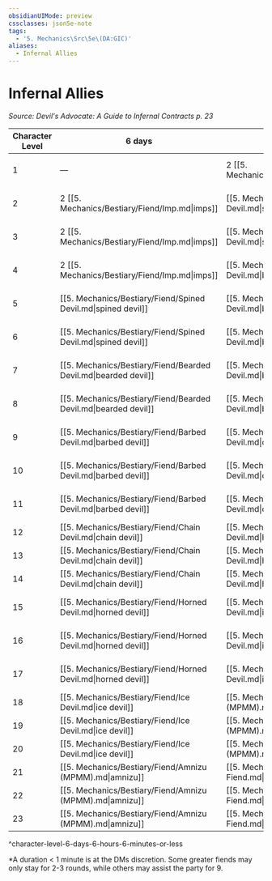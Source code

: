 ```yaml
---
obsidianUIMode: preview
cssclasses: json5e-note
tags:
  - '5. Mechanics\Src\5e\(DA:GIC)'
aliases:
  - Infernal Allies
---
```

# Infernal Allies
*Source: Devil's Advocate: A Guide to Infernal Contracts p. 23* 

| Character Level | 6 days | 6 hours | 6 minutes or less* |
|-----------------|--------|---------|--------------------|
| 1 | — | 2 [[5. Mechanics/Bestiary/Fiend/Imp.md\|imps]] | [[5. Mechanics/Bestiary/Fiend/Spined Devil.md\|spined devil]] (1 min) |
| 2 | 2 [[5. Mechanics/Bestiary/Fiend/Imp.md\|imps]] | [[5. Mechanics/Bestiary/Fiend/Spined Devil.md\|spined devil]] | [[5. Mechanics/Bestiary/Fiend/Bearded Devil.md\|bearded devil]] (1 min) |
| 3 | 2 [[5. Mechanics/Bestiary/Fiend/Imp.md\|imps]] | [[5. Mechanics/Bestiary/Fiend/Spined Devil.md\|spined devil]] | [[5. Mechanics/Bestiary/Fiend/Bearded Devil.md\|bearded devil]] (6 min) |
| 4 | 2 [[5. Mechanics/Bestiary/Fiend/Imp.md\|imps]] | [[5. Mechanics/Bestiary/Fiend/Bearded Devil.md\|bearded devil]] | [[5. Mechanics/Bestiary/Fiend/Barbed Devil.md\|barbed devil]] (1 min) |
| 5 | [[5. Mechanics/Bestiary/Fiend/Spined Devil.md\|spined devil]] | [[5. Mechanics/Bestiary/Fiend/Bearded Devil.md\|bearded devil]] | [[5. Mechanics/Bestiary/Fiend/Barbed Devil.md\|barbed devil]] (6 min) |
| 6 | [[5. Mechanics/Bestiary/Fiend/Spined Devil.md\|spined devil]] | [[5. Mechanics/Bestiary/Fiend/Barbed Devil.md\|barbed devil]] | [[5. Mechanics/Bestiary/Fiend/Chain Devil.md\|chain devil]] (< 1 min) |
| 7 | [[5. Mechanics/Bestiary/Fiend/Bearded Devil.md\|bearded devil]] | [[5. Mechanics/Bestiary/Fiend/Barbed Devil.md\|barbed devil]] | [[5. Mechanics/Bestiary/Fiend/Chain Devil.md\|chain devil]] (1 min) |
| 8 | [[5. Mechanics/Bestiary/Fiend/Bearded Devil.md\|bearded devil]] | [[5. Mechanics/Bestiary/Fiend/Barbed Devil.md\|barbed devil]] | [[5. Mechanics/Bestiary/Fiend/Chain Devil.md\|chain devil]] (6 min) |
| 9 | [[5. Mechanics/Bestiary/Fiend/Barbed Devil.md\|barbed devil]] | [[5. Mechanics/Bestiary/Fiend/Chain Devil.md\|chain devil]] | [[5. Mechanics/Bestiary/Fiend/Horned Devil.md\|horned devil]] (< 1 min) |
| 10 | [[5. Mechanics/Bestiary/Fiend/Barbed Devil.md\|barbed devil]] | [[5. Mechanics/Bestiary/Fiend/Chain Devil.md\|chain devil]] | [[5. Mechanics/Bestiary/Fiend/Horned Devil.md\|horned devil]] (1 min) |
| 11 | [[5. Mechanics/Bestiary/Fiend/Barbed Devil.md\|barbed devil]] | [[5. Mechanics/Bestiary/Fiend/Chain Devil.md\|chain devil]] | [[5. Mechanics/Bestiary/Fiend/Horned Devil.md\|horned devil]] (6 min) |
| 12 | [[5. Mechanics/Bestiary/Fiend/Chain Devil.md\|chain devil]] | [[5. Mechanics/Bestiary/Fiend/Horned Devil.md\|horned devil]] | [[5. Mechanics/Bestiary/Fiend/Ice Devil.md\|ice devil]] (< 1 min) |
| 13 | [[5. Mechanics/Bestiary/Fiend/Chain Devil.md\|chain devil]] | [[5. Mechanics/Bestiary/Fiend/Horned Devil.md\|horned devil]] | [[5. Mechanics/Bestiary/Fiend/Ice Devil.md\|ice devil]] (1 min) |
| 14 | [[5. Mechanics/Bestiary/Fiend/Chain Devil.md\|chain devil]] | [[5. Mechanics/Bestiary/Fiend/Horned Devil.md\|horned devil]] | [[5. Mechanics/Bestiary/Fiend/Ice Devil.md\|ice devil]] (6 min) |
| 15 | [[5. Mechanics/Bestiary/Fiend/Horned Devil.md\|horned devil]] | [[5. Mechanics/Bestiary/Fiend/Ice Devil.md\|ice devil]] | [[5. Mechanics/Bestiary/Fiend/Amnizu (MPMM).md\|amnizu]] (< 1 min) |
| 16 | [[5. Mechanics/Bestiary/Fiend/Horned Devil.md\|horned devil]] | [[5. Mechanics/Bestiary/Fiend/Ice Devil.md\|ice devil]] | [[5. Mechanics/Bestiary/Fiend/Amnizu (MPMM).md\|amnizu]] (1 min) |
| 17 | [[5. Mechanics/Bestiary/Fiend/Horned Devil.md\|horned devil]] | [[5. Mechanics/Bestiary/Fiend/Ice Devil.md\|ice devil]] | [[5. Mechanics/Bestiary/Fiend/Amnizu (MPMM).md\|amnizu]] (6 min) |
| 18 | [[5. Mechanics/Bestiary/Fiend/Ice Devil.md\|ice devil]] | [[5. Mechanics/Bestiary/Fiend/Amnizu (MPMM).md\|amnizu]] | [[5. Mechanics/Bestiary/Fiend/Pit Fiend.md\|pit fiend]] (< 1 min) |
| 19 | [[5. Mechanics/Bestiary/Fiend/Ice Devil.md\|ice devil]] | [[5. Mechanics/Bestiary/Fiend/Amnizu (MPMM).md\|amnizu]] | [[5. Mechanics/Bestiary/Fiend/Pit Fiend.md\|pit fiend]] (1 min) |
| 20 | [[5. Mechanics/Bestiary/Fiend/Ice Devil.md\|ice devil]] | [[5. Mechanics/Bestiary/Fiend/Amnizu (MPMM).md\|amnizu]] | [[5. Mechanics/Bestiary/Fiend/Pit Fiend.md\|pit fiend]] (6 min) |
| 21 | [[5. Mechanics/Bestiary/Fiend/Amnizu (MPMM).md\|amnizu]] | [[5. Mechanics/Bestiary/Fiend/Pit Fiend.md\|pit fiend]] | archdevil (< 1 min) |
| 22 | [[5. Mechanics/Bestiary/Fiend/Amnizu (MPMM).md\|amnizu]] | [[5. Mechanics/Bestiary/Fiend/Pit Fiend.md\|pit fiend]] | archdevil (1 min) |
| 23 | [[5. Mechanics/Bestiary/Fiend/Amnizu (MPMM).md\|amnizu]] | [[5. Mechanics/Bestiary/Fiend/Pit Fiend.md\|pit fiend]] | archdevil (6 min) |
^character-level-6-days-6-hours-6-minutes-or-less

*A duration < 1 minute is at the DMs discretion. Some greater fiends may only stay for 2-3 rounds, while others may assist the party for 9.
